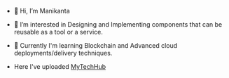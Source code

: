 - 👋 Hi, I’m Manikanta
- 👀 I’m interested in Designing and Implementing components that can be reusable as a tool or a service.
- 🌱 Currently I'm learning Blockchain and Advanced cloud deployments/delivery techniques.

- Here I've uploaded 
[MyTechHub](https://www.youtube.com/channel/UC3teoN-bA4Zk0P21eRzX1dw)


<!---
challamani/challamani is a ✨ special ✨ repository because its `README.md` (this file) appears on your GitHub profile.
You can click the Preview link to take a look at your changes.
--->
